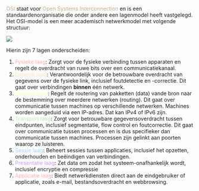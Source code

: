 <span style="color:#c8ab83;">OSI</span> staat voor <span style="color:#c8ab83;">Open Systems Interconnection</span> en is een standaardenorganisatie die onder andere een lagenmodel heeft vastgelegd. Het OSI-model is een meer academisch netwerkmodel met volgende structuur:

![](https://3283203901-files.gitbook.io/~/files/v0/b/gitbook-x-prod.appspot.com/o/spaces%2FKrXKbRoPmGxyrXNQktCY%2Fuploads%2Fgit-blob-afbcb3cc99d2d5d40b06d04425daf1fe02d28513%2Fosi.svg?alt=media)

Hierin zijn 7 lagen onderscheiden:
1. <span style="color:#ffb1af;">Fysieke laag</span>: Zorgt voor de fysieke verbinding tussen apparaten en regelt de overdracht van ruwe bits over een communicatiekanaal.
2. <span style="color:#ffdfbe;">Datalink laag</span>: Verantwoordelijk voor de betrouwbare overdracht van gegevens over de fysieke link, inclusief foutdetectie en -correctie. Dit gaat over verbindingen **binnen** één netwerk.
3. <span style="color:#ffffbf;">Netwerk laag</span>: Regelt de routering van pakketten (data) vande bron naar de bestemming over meerdere netwerken (routing). Dit gaat over communicatie tussen machines op verschillende netwerken. Machines worden aangeduid via een IP-adres. Dat kan IPv4 of IPv6 zijn.
4. <span style="color:#b4f0a8;">Transport laag</span>: Zorgt voor betrouwbare gegevensoverdracht tussen eindpunten, inclusief segmentatie, flow control en foutcorrectie. Dit gaat over communicatie tussen processen en is dus specifieker dan communicatie tussen machines. Processen zijn gelinkt aan poorten waarop ze luisteren.
5. <span style="color:#a9d0f7;">Sessie laag</span>: Beheert sessies tussen applicaties, inclusief het opzetten, onderhouden en beëindigen van verbindingen.
6. <span style="color:#cc99fe;">Presentatie laag</span>: Zet data om zodat het systeem-onafhankelijk wordt, inclusief encryptie en compressie
7. <span style="color:#ffb1af;">Applicatie laag</span>: Biedt netwerkdiensten direct aan de eindgebruiker of applicatie, zoals e-mail, bestandsoverdracht en webbrowsing.